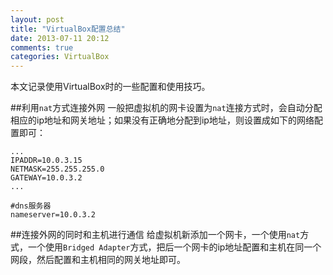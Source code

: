 ```yaml
---
layout: post
title: "VirtualBox配置总结"
date: 2013-07-11 20:12
comments: true
categories: VirtualBox
---
```

本文记录使用VirtualBox时的一些配置和使用技巧。

<!--more-->

##利用`nat`方式连接外网
一般把虚拟机的网卡设置为`nat`连接方式时，会自动分配相应的ip地址和网关地址；如果没有正确地分配到ip地址，则设置成如下的网络配置即可：

```
...
IPADDR=10.0.3.15
NETMASK=255.255.255.0
GATEWAY=10.0.3.2
...

#dns服务器
nameserver=10.0.3.2
```

##连接外网的同时和主机进行通信
给虚拟机新添加一个网卡，一个使用`nat`方式，一个使用`Bridged Adapter`方式，把后一个网卡的ip地址配置和主机在同一个网段，然后配置和主机相同的网关地址即可。
